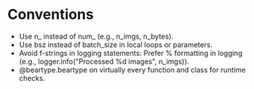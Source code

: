 # Conventions

* Use n_ instead of num_ (e.g., n_imgs, n_bytes).
* Use bsz instead of batch_size in local loops or parameters.
* Avoid f-strings in logging statements: Prefer % formatting in logging (e.g., logger.info("Processed %d images", n_imgs)).
* @beartype.beartype on virtually every function and class for runtime checks.
